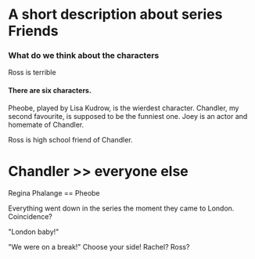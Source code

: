 A short description about series Friends
=========================================

### What do we think about the characters

Ross is terrible

#### There are six characters.

Pheobe, played by Lisa Kudrow, is the wierdest character.
Chandler, my second favourite, is supposed to be the funniest one.
Joey is an actor and homemate of Chandler.

Ross is high school friend of Chandler.
#  Chandler >> everyone else

Regina Phalange == Pheobe

Everything went down in the series the moment they came to London.
Coincidence?

"London baby!"

"We were on a break!" Choose your side! Rachel? Ross?


